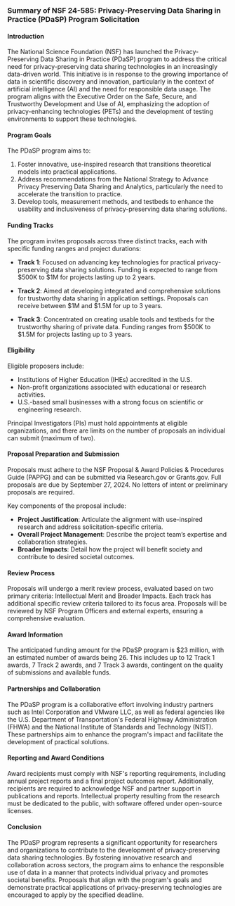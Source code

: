 ### Summary of NSF 24-585: Privacy-Preserving Data Sharing in Practice (PDaSP) Program Solicitation

#### Introduction
The National Science Foundation (NSF) has launched the Privacy-Preserving Data Sharing in Practice (PDaSP) program to address the critical need for privacy-preserving data sharing technologies in an increasingly data-driven world. This initiative is in response to the growing importance of data in scientific discovery and innovation, particularly in the context of artificial intelligence (AI) and the need for responsible data usage. The program aligns with the Executive Order on the Safe, Secure, and Trustworthy Development and Use of AI, emphasizing the adoption of privacy-enhancing technologies (PETs) and the development of testing environments to support these technologies.

#### Program Goals
The PDaSP program aims to:
1. Foster innovative, use-inspired research that transitions theoretical models into practical applications.
2. Address recommendations from the National Strategy to Advance Privacy Preserving Data Sharing and Analytics, particularly the need to accelerate the transition to practice.
3. Develop tools, measurement methods, and testbeds to enhance the usability and inclusiveness of privacy-preserving data sharing solutions.

#### Funding Tracks
The program invites proposals across three distinct tracks, each with specific funding ranges and project durations:

- **Track 1**: Focused on advancing key technologies for practical privacy-preserving data sharing solutions. Funding is expected to range from $500K to $1M for projects lasting up to 2 years.
  
- **Track 2**: Aimed at developing integrated and comprehensive solutions for trustworthy data sharing in application settings. Proposals can receive between $1M and $1.5M for up to 3 years.
  
- **Track 3**: Concentrated on creating usable tools and testbeds for the trustworthy sharing of private data. Funding ranges from $500K to $1.5M for projects lasting up to 3 years.

#### Eligibility
Eligible proposers include:
- Institutions of Higher Education (IHEs) accredited in the U.S.
- Non-profit organizations associated with educational or research activities.
- U.S.-based small businesses with a strong focus on scientific or engineering research.

Principal Investigators (PIs) must hold appointments at eligible organizations, and there are limits on the number of proposals an individual can submit (maximum of two).

#### Proposal Preparation and Submission
Proposals must adhere to the NSF Proposal & Award Policies & Procedures Guide (PAPPG) and can be submitted via Research.gov or Grants.gov. Full proposals are due by September 27, 2024. No letters of intent or preliminary proposals are required.

Key components of the proposal include:
- **Project Justification**: Articulate the alignment with use-inspired research and address solicitation-specific criteria.
- **Overall Project Management**: Describe the project team’s expertise and collaboration strategies.
- **Broader Impacts**: Detail how the project will benefit society and contribute to desired societal outcomes.

#### Review Process
Proposals will undergo a merit review process, evaluated based on two primary criteria: Intellectual Merit and Broader Impacts. Each track has additional specific review criteria tailored to its focus area. Proposals will be reviewed by NSF Program Officers and external experts, ensuring a comprehensive evaluation.

#### Award Information
The anticipated funding amount for the PDaSP program is $23 million, with an estimated number of awards being 26. This includes up to 12 Track 1 awards, 7 Track 2 awards, and 7 Track 3 awards, contingent on the quality of submissions and available funds.

#### Partnerships and Collaboration
The PDaSP program is a collaborative effort involving industry partners such as Intel Corporation and VMware LLC, as well as federal agencies like the U.S. Department of Transportation's Federal Highway Administration (FHWA) and the National Institute of Standards and Technology (NIST). These partnerships aim to enhance the program's impact and facilitate the development of practical solutions.

#### Reporting and Award Conditions
Award recipients must comply with NSF's reporting requirements, including annual project reports and a final project outcomes report. Additionally, recipients are required to acknowledge NSF and partner support in publications and reports. Intellectual property resulting from the research must be dedicated to the public, with software offered under open-source licenses.

#### Conclusion
The PDaSP program represents a significant opportunity for researchers and organizations to contribute to the development of privacy-preserving data sharing technologies. By fostering innovative research and collaboration across sectors, the program aims to enhance the responsible use of data in a manner that protects individual privacy and promotes societal benefits. Proposals that align with the program's goals and demonstrate practical applications of privacy-preserving technologies are encouraged to apply by the specified deadline.